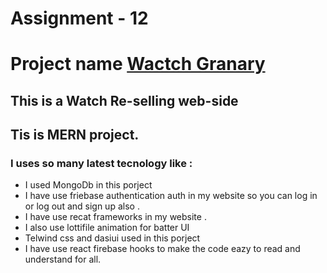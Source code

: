 # Assignment - 12
# Project name [Wactch Granary](https://final-12-ca03c.web.app/)
## This is a Watch Re-selling web-side
## Tis is MERN project.
### I uses so many latest tecnology like :

* I used MongoDb in this porject
* I have use friebase authentication auth in my website so you can log in or log out and sign up also .
* I have use recat frameworks in my website .
* I also use lottifile animation for batter UI
* Telwind css and dasiui used in this porject
* I have use react firebase hooks to make the code eazy to read and understand for all.
